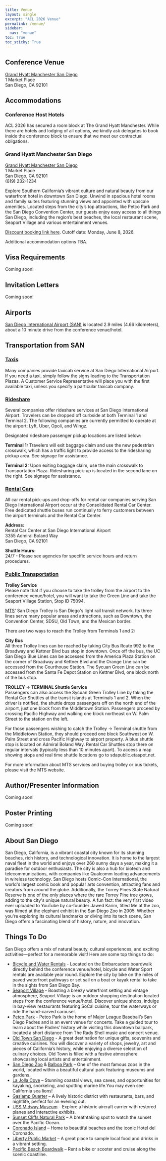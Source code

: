 ```yaml
---
title: Venue
layout: single
excerpt: "ACL 2026 Venue"
permalink: /venue/
sidebar:
  nav: "venue"
toc: True
toc_sticky: True
---
```


## Conference Venue

[Grand Hyatt Manchester San Diego](https://www.hyatt.com/grand-hyatt/en-US/sanrs-manchester-grand-hyatt-san-diego/gallery)\
1 Market Place\
San Diego, CA 92101

## Accommodations

### Conference Host Hotels

ACL 2026 has secured a room block at The Grand Hyatt Manchester. While there are hotels and lodging of all options, we kindly ask delegates to book inside the conference block to ensure that we meet our contractual obligations.

### Grand Hyatt Manchester San Diego

[Grand Hyatt Manchester San Diego](https://www.hyatt.com/grand-hyatt/en-US/sanrs-manchester-grand-hyatt-san-diego/gallery)\
1 Market Place\
San Diego, CA 92101\
(619) 232-1234

Explore Southern California’s vibrant culture and natural beauty from our waterfront hotel in downtown San Diego. Unwind in spacious hotel rooms and family suites featuring stunning views and appointed with upscale amenities. Located steps from the city’s top attractions, like Petco Park and the San Diego Convention Center, our guests enjoy easy access to all things San Diego, including the region’s best beaches, the local restaurant scene, Seaport Village and various entertainment venues.

[Discount booking link here](https://www.hyatt.com/en-US/group-booking/SANRS/G-EM26). Cutoff date: Monday, June 8, 2026.

Additional accommodation options TBA.

## Visa Requirements

Coming soon!

## Invitation Letters

Coming soon!

## Airports

[San Diego International Airport (SAN)](https://www.san.org/) is located 2.9 miles (4.66 kilometers), about a 10 
minute drive from the conference venue/hotel. 

## Transportation from SAN

### [Taxis](https://www.san.org/to-from/Taxis)

Many companies provide taxicab service at San Diego International Airport. If you need a taxi, simply follow the signs leading to the Transportation Plazas. A Customer Service Representative will place you with the first available taxi, unless you specify a particular taxicab company.

### [Rideshare](https://www.san.org/to-from/ride-share)

Several companies offer rideshare services at San Diego International Airport. Travelers can be dropped off curbside at both Terminal 1 and Terminal 2. The following companies are currently permitted to operate at the airport:  Lyft, Uber, Opoli, and Wingz.

Designated rideshare passenger pickup locations are listed below:

**Terminal 1:** Travelers will exit baggage claim and use the new pedestrian crosswalk, which has a traffic light to provide access to the ridesharing pickup area. See signage for assistance.

**Terminal 2:** Upon exiting baggage claim, use the main crosswalk to Transportation Plaza. Ridesharing pick-up is located in the second lane on the right. See signage for assistance.

### [Rental Cars](https://www.san.org/to-from/Rental-Cars)

All car rental pick-ups and drop-offs for rental car companies serving San Diego International Airport occur at the Consolidated Rental Car Center. Free dedicated shuttle buses run continually to ferry customers between the airport terminals and the Rental Car Center.

**Address:**\
Rental Car Center at San Diego International Airport\
3355 Admiral Boland Way\
San Diego, CA 92101

**Shuttle Hours:**\
24/7 - Please see agencies for specific service hours and return procedures.

### [Public Transportation](https://www.san.org/to-from/Public-Transportation)

**Trolley Service**\
Please note that if you choose to take the trolley from the airport to the conference venue/hotel, you will want to take the Green Line and take the Seaport Village Station, Stop ID 75094.

[MTS](https://www.sdmts.com/getting-around/departures-and-schedules/schedules/530)' San Diego Trolley is San Diego's light rail transit network. Its three lines serve many popular areas and attractions, such as Downtown, the Convention Center, SDSU, Old Town, and the Mexican border.

There are two ways to reach the Trolley from Terminals 1 and 2:

**City Bus**\
All three Trolley lines can be reached by taking City Bus Route 992 to the Broadway and Kettner Blvd bus stop in downtown. Once off the bus, the UC San Diego Blue Lines can be accessed from the America Plaza Station on the corner of Broadway and Kettner Blvd and the Orange Line can be accessed from the Courthouse Station. The Sycuan Green Line can be accessed from the Santa Fe Depot Station on Kettner Blvd, one block north of the bus stop.

**TROLLEY → TERMINAL Shuttle Service**\
Passengers can also access the Sycuan Green Trolley Line by taking the Rental Car Shuttles at the transit islands at Terminals 1 and 2. When the driver is notified, the shuttle drops passengers off on the north end of the airport, just one block from the Middletown Station. Passengers proceed by crossing Pacific Highway and walking one block northeast on W. Palm Street to the station on the left.

For those passengers wishing to catch the Trolley → Terminal shuttle from the Middletown Station, they should proceed one block Southwest on W. Palm Street and cross Pacific Highway to airport property. A blue shuttle stop is located on Admiral Boland Way. Rental Car Shuttles stop there on regular intervals (typically less than 10 minutes apart). To access a map showing stops and real time shuttle locations go to sdapublic.etaspot.net.

For more information about MTS services and buying trolley or bus tickets, please visit the MTS website.


## Author/Presenter Information

Coming soon!

## Poster Printing

Coming soon!

## About San Diego

San Diego, California, is a vibrant coastal city known for its stunning beaches, rich history, and technological innovation. It is home to the largest naval fleet in the world and enjoys over 260 sunny days a year, making it a paradise for outdoor enthusiasts. The city is also a hub for biotech and telecommunications, with companies like Qualcomm leading advancements in wireless technology. San Diego hosts Comic-Con International, the world's largest comic book and popular arts convention, attracting fans and creators from around the globe. Additionally, the Torrey Pines State Natural Reserve is one of the only places where the rare Torrey Pine tree grows, adding to the city's unique natural beauty. A fun fact: the very first video ever uploaded to YouTube by co-founder Jawed Karim, titled Me at the zoo, was filmed at the elephant exhibit in the San Diego Zoo in 2005. Whether you're exploring its cultural landmarks or diving into its tech scene, San Diego offers a fascinating blend of history, nature, and innovation.

## Things To Do

San Diego offers a mix of natural beauty, cultural experiences, and exciting activities—perfect for a memorable visit! Here are some top things to do:

 - [Bicycle and Water Rentals](https://www.hyatt.com/grand-hyatt/en-US/sanrs-manchester-grand-hyatt-san-diego/events-and-attractions?id=1ac27fa3-5192-3a1c-8e05-e39261ce0434) - Located on the Embarcadero boardwalk directly behind the conference venue/hotel, bicycle and Water Sport rentals are available year round. Explore the city by bike on the miles of paved waterfront pathways or set sail on a boat or kayak rental to take in the sights from San Diego Bay.
 - [Seaport Village](https://www.seaportvillage.com/) - Boasting a breezy waterfront setting and vintage atmosphere, Seaport Village is an outdoor shopping destination located steps from the conference venue/hotel. Discover unique shops, indulge in bay-view restaurants featuring SoCal cuisine, tour the waterways or ride the hand-carved carousel.
 - [Petco Park](https://www.mlb.com/padres/ballpark) - Petco Park is the home of Major League Baseball’s San Diego Padres and is an event venue for concerts. Take a guided tour to learn about the Padres’ history while visiting this downtown ballpark, located a short distance from The Rady Shell music and concert venue.
 - [Old Town San Diego](https://www.sandiego.org/articles/old-town/old-town-san-diego.aspx) - A great destination for unique gifts, souvenirs and creative cuisines. You will discover a variety of shops, jewelry, art and pieces of California’s history, while enjoying a diverse selection of culinary choices. Old Town is filled with a festive atmosphere showcasing local artists and entertainment.
 - [San Diego Zoo](https://zoo.sandiegozoo.org/plan-your-visit) & [Balboa Park](https://www.pradobalboa.com/) – One of the most famous zoos in the world, located within a beautiful cultural park featuring museums and gardens.
 - [La Jolla Cove](https://www.sandiego.gov/lifeguards/beaches/cove) – Stunning coastal views, sea caves, and opportunities for kayaking, snorkeling, and spotting marine life.You may even see California sea lions!
 - [Gaslamp Quarter](https://gaslamp.org/) – A lively historic district with restaurants, bars, and nightlife, perfect for an evening out.
 - [USS Midway Museum](https://www.midway.org/) – Explore a historic aircraft carrier with restored planes and interactive exhibits.
 - [Sunset Cliffs Natural Park](https://www.sandiego.gov/park-and-recreation/parks/regional/shoreline/sunset) – A breathtaking spot to watch the sunset over the Pacific Ocean.
 - [Coronado Island](https://coronadovisitorcenter.com/) – Home to beautiful beaches and the iconic Hotel del Coronado.
 - [Liberty Public Market](https://libertypublicmarketsd.com/) – A great place to sample local food and drinks in a vibrant setting.
 - [Pacific Beach Boardwalk](https://www.tripadvisor.com/Attraction_Review-g60750-d1091705-Reviews-Pacific_Beach-San_Diego_California.html) – Rent a bike or scooter and cruise along the scenic coastline.
